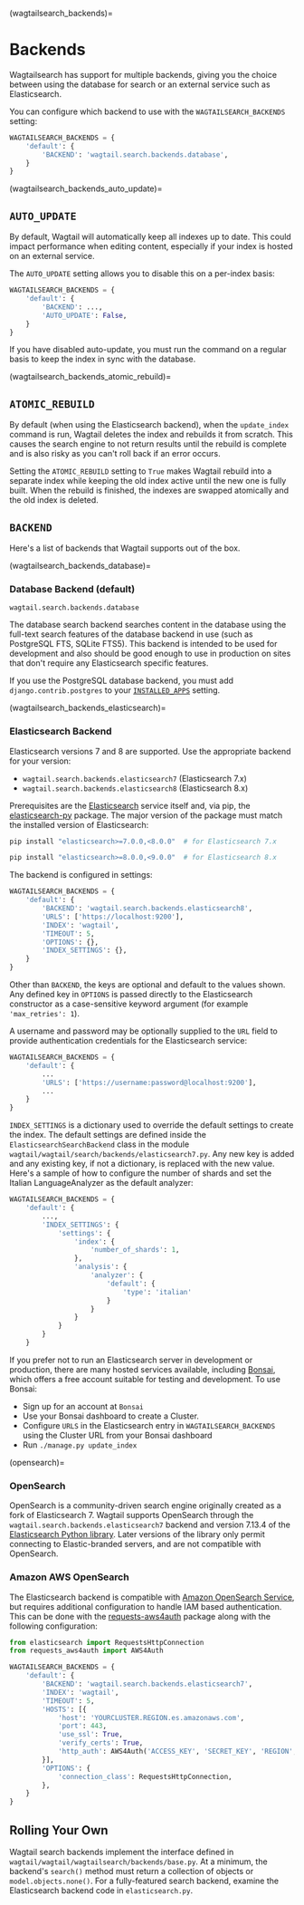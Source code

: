 (wagtailsearch_backends)=

# Backends

Wagtailsearch has support for multiple backends, giving you the choice between using the database for search or an external service such as Elasticsearch.

You can configure which backend to use with the `WAGTAILSEARCH_BACKENDS` setting:

```python
WAGTAILSEARCH_BACKENDS = {
    'default': {
        'BACKEND': 'wagtail.search.backends.database',
    }
}
```

(wagtailsearch_backends_auto_update)=

## `AUTO_UPDATE`

By default, Wagtail will automatically keep all indexes up to date. This could impact performance when editing content, especially if your index is hosted on an external service.

The `AUTO_UPDATE` setting allows you to disable this on a per-index basis:

```python
WAGTAILSEARCH_BACKENDS = {
    'default': {
        'BACKEND': ...,
        'AUTO_UPDATE': False,
    }
}
```

If you have disabled auto-update, you must run the [](update_index) command on a regular basis to keep the index in sync with the database.

(wagtailsearch_backends_atomic_rebuild)=

## `ATOMIC_REBUILD`

By default (when using the Elasticsearch backend), when the `update_index` command is run, Wagtail deletes the index and rebuilds it from scratch. This causes the search engine to not return results until the rebuild is complete and is also risky as you can't roll back if an error occurs.

Setting the `ATOMIC_REBUILD` setting to `True` makes Wagtail rebuild into a separate index while keeping the old index active until the new one is fully built. When the rebuild is finished, the indexes are swapped atomically and the old index is deleted.

## `BACKEND`

Here's a list of backends that Wagtail supports out of the box.

(wagtailsearch_backends_database)=

### Database Backend (default)

`wagtail.search.backends.database`

The database search backend searches content in the database using the full-text search features of the database backend in use (such as PostgreSQL FTS, SQLite FTS5).
This backend is intended to be used for development and also should be good enough to use in production on sites that don't require any Elasticsearch specific features.

If you use the PostgreSQL database backend, you must add `django.contrib.postgres` to your [`INSTALLED_APPS`](inv:django:std:setting#INSTALLED_APPS) setting.

(wagtailsearch_backends_elasticsearch)=

### Elasticsearch Backend

Elasticsearch versions 7 and 8 are supported. Use the appropriate backend for your version:

-   `wagtail.search.backends.elasticsearch7` (Elasticsearch 7.x)
-   `wagtail.search.backends.elasticsearch8` (Elasticsearch 8.x)

Prerequisites are the [Elasticsearch](https://www.elastic.co/downloads/elasticsearch) service itself and, via pip, the [elasticsearch-py](https://elasticsearch-py.readthedocs.io/) package. The major version of the package must match the installed version of Elasticsearch:

```sh
pip install "elasticsearch>=7.0.0,<8.0.0"  # for Elasticsearch 7.x
```

```sh
pip install "elasticsearch>=8.0.0,<9.0.0"  # for Elasticsearch 8.x
```

The backend is configured in settings:

```python
WAGTAILSEARCH_BACKENDS = {
    'default': {
        'BACKEND': 'wagtail.search.backends.elasticsearch8',
        'URLS': ['https://localhost:9200'],
        'INDEX': 'wagtail',
        'TIMEOUT': 5,
        'OPTIONS': {},
        'INDEX_SETTINGS': {},
    }
}
```

Other than `BACKEND`, the keys are optional and default to the values shown. Any defined key in `OPTIONS` is passed directly to the Elasticsearch constructor as a case-sensitive keyword argument (for example `'max_retries': 1`).

A username and password may be optionally supplied to the `URL` field to provide authentication credentials for the Elasticsearch service:

```python
WAGTAILSEARCH_BACKENDS = {
    'default': {
        ...
        'URLS': ['https://username:password@localhost:9200'],
        ...
    }
}
```

`INDEX_SETTINGS` is a dictionary used to override the default settings to create the index. The default settings are defined inside the `ElasticsearchSearchBackend` class in the module `wagtail/wagtail/search/backends/elasticsearch7.py`. Any new key is added and any existing key, if not a dictionary, is replaced with the new value. Here's a sample of how to configure the number of shards and set the Italian LanguageAnalyzer as the default analyzer:

```python
WAGTAILSEARCH_BACKENDS = {
    'default': {
        ...,
        'INDEX_SETTINGS': {
            'settings': {
                'index': {
                    'number_of_shards': 1,
                },
                'analysis': {
                    'analyzer': {
                        'default': {
                            'type': 'italian'
                        }
                    }
                }
            }
        }
    }
```

If you prefer not to run an Elasticsearch server in development or production, there are many hosted services available, including [Bonsai](https://bonsai.io/), which offers a free account suitable for testing and development. To use Bonsai:

-   Sign up for an account at `Bonsai`
-   Use your Bonsai dashboard to create a Cluster.
-   Configure `URLS` in the Elasticsearch entry in `WAGTAILSEARCH_BACKENDS` using the Cluster URL from your Bonsai dashboard
-   Run `./manage.py update_index`

(opensearch)=

### OpenSearch

OpenSearch is a community-driven search engine originally created as a fork of Elasticsearch 7. Wagtail supports OpenSearch through the `wagtail.search.backends.elasticsearch7` backend and version 7.13.4 of the [Elasticsearch Python library](https://pypi.org/project/elasticsearch/). Later versions of the library only permit connecting to Elastic-branded servers, and are not compatible with OpenSearch.

### Amazon AWS OpenSearch

The Elasticsearch backend is compatible with [Amazon OpenSearch Service](https://aws.amazon.com/opensearch-service/), but requires additional configuration to handle IAM based authentication. This can be done with the [requests-aws4auth](https://pypi.org/project/requests-aws4auth/) package along with the following configuration:

```python
from elasticsearch import RequestsHttpConnection
from requests_aws4auth import AWS4Auth

WAGTAILSEARCH_BACKENDS = {
    'default': {
        'BACKEND': 'wagtail.search.backends.elasticsearch7',
        'INDEX': 'wagtail',
        'TIMEOUT': 5,
        'HOSTS': [{
            'host': 'YOURCLUSTER.REGION.es.amazonaws.com',
            'port': 443,
            'use_ssl': True,
            'verify_certs': True,
            'http_auth': AWS4Auth('ACCESS_KEY', 'SECRET_KEY', 'REGION', 'es'),
        }],
        'OPTIONS': {
            'connection_class': RequestsHttpConnection,
        },
    }
}
```

## Rolling Your Own

Wagtail search backends implement the interface defined in `wagtail/wagtail/wagtailsearch/backends/base.py`. At a minimum, the backend's `search()` method must return a collection of objects or `model.objects.none()`. For a fully-featured search backend, examine the Elasticsearch backend code in `elasticsearch.py`.
